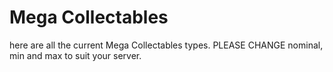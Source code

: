 # Mega Collectables
here are all the current Mega Collectables types. PLEASE CHANGE nominal, min and max to suit your server.
